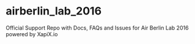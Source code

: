# airberlin_lab_2016
Official Support Repo with Docs, FAQs and Issues for Air Berlin Lab 2016 powered by XapiX.io
